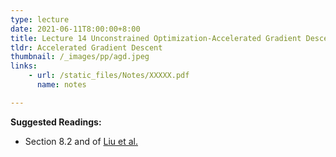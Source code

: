 ```yaml
---
type: lecture
date: 2021-06-11T8:00:00+8:00
title: Lecture 14 Unconstrained Optimization-Accelerated Gradient Descent 
tldr: Accelerated Gradient Descent
thumbnail: /_images/pp/agd.jpeg
links: 
    - url: /static_files/Notes/XXXXX.pdf
      name: notes

---
```

**Suggested Readings:**

- Section 8.2 and of [Liu et al.](http://bicmr.pku.edu.cn/~wenzw/optbook/opt1.pdf)


